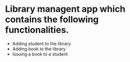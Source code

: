 # Library managent app which contains the following functionalities.

<ul>
  <li>Adding student to the library</li>
  <li>Adding book to the library</li>
  <li>Issuing a book to a student</li>
</ul>



